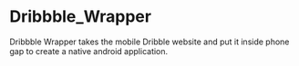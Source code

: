 Dribbble_Wrapper
================

Dribbble Wrapper takes the mobile Dribble website and put it inside phone gap to create a native android application.